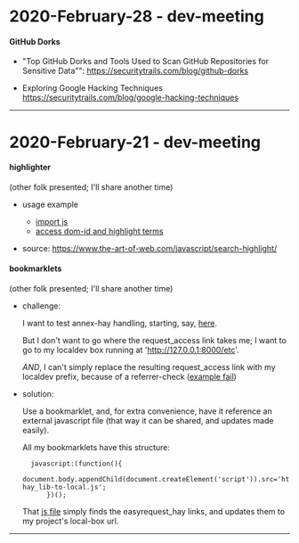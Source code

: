 2020-February-28 - dev-meeting
==============================

#### GitHub Dorks

- "Top GitHub Dorks and Tools Used to Scan GitHub Repositories for Sensitive Data"": <https://securitytrails.com/blog/github-dorks>

- Exploring Google Hacking Techniques <https://securitytrails.com/blog/google-hacking-techniques>


---



2020-February-21 - dev-meeting
==============================

#### highlighter

(other folk presented; I'll share another time)

- usage example
    - [import js](https://github.com/birkin/disa_dj_project/blob/ff3a10444ae2e5d9948dc4fbd702121aa96aaede/disa_app/disa_app_templates/search_results.html#L120)
    - [access dom-id and highlight terms](https://github.com/birkin/disa_dj_project/blob/ff3a10444ae2e5d9948dc4fbd702121aa96aaede/disa_app/disa_app_templates/search_results.html#L281-L293)

- source: <https://www.the-art-of-web.com/javascript/search-highlight/>



#### bookmarklets

(other folk presented; I'll share another time)

- challenge:

    I want to test annex-hay handling, starting, say, [here](https://search.library.brown.edu/catalog/b1576761).

    But I don't want to go where the request_access link takes me; I want to go to my localdev box running at 'http://127.0.0.1:8000/etc'.

    _AND_, I can't simply replace the resulting request_access link with my localdev prefix, because of a referrer-check ([example fail](https://library.brown.edu/easyrequest_hay/confirm/?item_bib=b1576761&item_barcode=31236083042989&item_title=Jefferson%20and/or%20Mussolini;%20l%27idea%20statale;%20fascism,%20as%20I%20have%20seen%20it&item_author=by%20Ezra%20Pound%20..&item_publisher=London,%20S.%20Nott%20[1935]&item_callnumber=1901%20P876j&item_location=ANNEX%20HAY&item_digital_version_url=&referring_url=https%3A%2F%2Fsearch.library.brown.edu%2Fcatalog%2Fb1576761))

- solution:

    Use a bookmarklet, and, for extra convenience, have it reference an external javascript file (that way it can be shared, and updates made easily).

    All my bookmarklets have this structure:

        javascript:(function(){
            document.body.appendChild(document.createElement('script')).src='https://library.brown.edu/bjd/2019/ezr-hay_lib-to-local.js';
            })();

    That [js file](https://library.brown.edu/bjd/2019/ezr-hay_lib-to-local.js) simply finds the easyrequest_hay links, and updates them to my project's local-box url.

---

